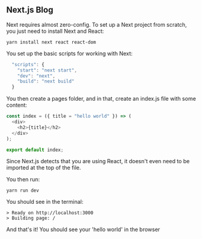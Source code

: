 ## Next.js Blog

Next requires almost zero-config. To set up a Next project from scratch, you just need to install Next and React:

```
yarn install next react react-dom
```

You set up the basic scripts for working with Next:

```javascript
  "scripts": {
    "start": "next start",
    "dev": "next",
    "build": "next build"
  }
```

You then create a pages folder, and in that, create an index.js file with some content:

```javascript
const index = ({ title = "hello world" }) => (
  <div>
    <h2>{title}</h2>
  </div>
);

export default index;
```
Since Next.js detects that you are using React, it doesn't even need to be imported at the top of the file. 

You then run:

```
yarn run dev
```

You should see in the terminal:

```terminal
> Ready on http://localhost:3000
> Building page: /
```

And that's it! You should see your 'hello world' in the browser